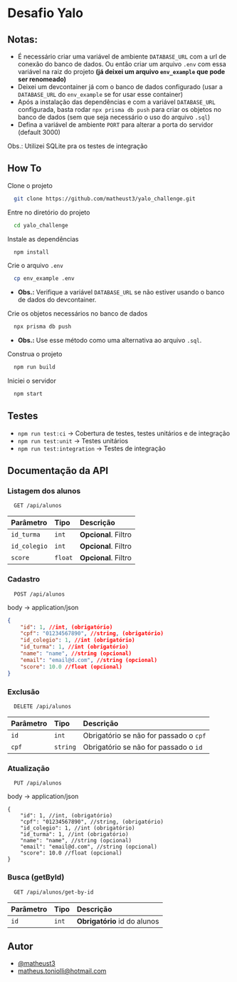 
# Desafio Yalo

## Notas:

- É necessário criar uma variável de ambiente `DATABASE_URL` com a url de conexão do banco de dados. Ou então criar um arquivo `.env` com essa variável na raiz do projeto **(já deixei um arquivo `env_example` que pode ser renomeado)**
- Deixei um devcontainer já com o banco de dados configurado (usar a `DATABASE_URL` do `env_example` se for usar esse container)
- Após a instalação das dependências e com a variável `DATABASE_URL` configurada, basta rodar `npx prisma db push` para criar os objetos no banco de dados (sem que seja necessário o uso do arquivo `.sql`)
- Defina a variável de ambiente `PORT` para alterar a porta do servidor (default 3000)

Obs.: Utilizei SQLite pra os testes de integração


## How To

Clone o projeto

```bash
  git clone https://github.com/matheust3/yalo_challenge.git
```

Entre no diretório do projeto

```bash
  cd yalo_challenge
```

Instale as dependências

```bash
  npm install
```

Crie o arquivo `.env`

```bash
  cp env_example .env
```
* **Obs.:** Verifique a variável `DATABASE_URL` se não estiver usando o banco de dados do devcontainer.

Crie os objetos necessários no banco de dados

```bash
  npx prisma db push
```
* **Obs.:** Use esse método como uma alternativa ao arquivo `.sql`.

Construa o projeto

```bash
  npm run build
```

Iniciei o servidor

```bash
  npm start
```


## Testes

- `npm run test:ci` -> Cobertura de testes, testes unitários e de integração
- `npm run test:unit` -> Testes unitários
- `npm run test:integration` -> Testes de integração
## Documentação da API

### Listagem dos alunos

```
  GET /api/alunos
```

| Parâmetro   | Tipo       | Descrição                           |
| :---------- | :--------- | :---------------------------------- |
| `id_turma`  | `int`      | **Opcional**. Filtro                |
| `id_colegio`| `int`      | **Opcional**. Filtro                |
| `score`     | `float`    | **Opcional**. Filtro                |

### Cadastro

```
  POST /api/alunos
```
body -> application/json

```json
{
    "id": 1, //int, (obrigatório)
    "cpf": "01234567890", //string, (obrigatório)
    "id_colegio": 1, //int (obrigatório)
    "id_turma": 1, //int (obrigatório)
    "name": "name", //string (opcional)
    "email": "email@d.com", //string (opcional)
    "score": 10.0 //float (opcional)
}
```

### Exclusão

```
  DELETE /api/alunos
```

| Parâmetro   | Tipo       | Descrição                             |
| :---------- | :--------- | :----------------------------------   |
| `id`        | `int`      | Obrigatório se não for passado o `cpf`|
| `cpf`       | `string`   | Obrigatório se não for passado o `id` |

### Atualização

```
  PUT /api/alunos
```
body -> application/json

```
{
    "id": 1, //int, (obrigatório)
    "cpf": "01234567890", //string, (obrigatório)
    "id_colegio": 1, //int (obrigatório)
    "id_turma": 1, //int (obrigatório)
    "name": "name", //string (opcional)
    "email": "email@d.com", //string (opcional)
    "score": 10.0 //float (opcional)
}
```

### Busca (getById)

```
  GET /api/alunos/get-by-id
```

| Parâmetro   | Tipo       | Descrição                             |
| :---------- | :--------- | :----------------------------------   |
| `id`        | `int`      | **Obrigatório** id do alunos          |

## Autor

- [@matheust3](https://github.com/matheust3)
- [matheus.toniolli@hotmail.com](mailto:matheus.toniolli@hotmail.com)